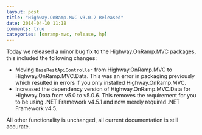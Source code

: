 ```yaml
---
layout: post
title: "Highway.OnRamp.MVC v3.0.2 Released"
date: 2014-04-10 11:18
comments: true
categories: [onramp-mvc, release, hp]
---
```


Today we released a minor bug fix to the Highway.OnRamp.MVC packages, this included the following changes:

* Moving `BaseRestApiController` from Highway.OnRamp.MVC to Highway.OnRamp.MVC.Data.  This was an error in packaging previously which resulted in errors if you only installed Highway.OnRamp.MVC.
* Increased the dependency version of Highway.OnRamp.MVC.Data for Highway.Data from v5.0 to v5.0.6.  This removes the requirement for you to be using .NET Framework v4.5.1 and now merely required .NET Framework v4.5.

All other functionality is unchanged, all current documentation is still accurate.
